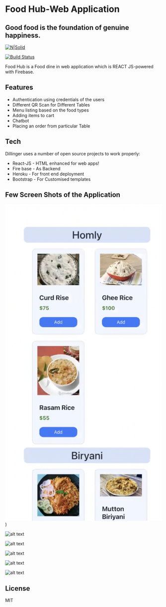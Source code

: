 # Food Hub-Web Application

## Good food is the foundation of genuine happiness.

[![N|Solid](https://res.cloudinary.com/practicaldev/image/fetch/s--3zWuwYa3--/c_imagga_scale,f_auto,fl_progressive,h_900,q_auto,w_1600/https://dev-to-uploads.s3.amazonaws.com/uploads/articles/pdib9r9rk5j1m7oala1p.png)](https://nodesource.com/products/nsolid)

[![Build Status](https://travis-ci.org/joemccann/dillinger.svg?branch=master)](https://travis-ci.org/joemccann/dillinger)

Food Hub is a Food dine in web application which is REACT JS-powered with Firebase.

## Features

- Authentication using credentials of the users
- Different QR Scan for Different Tables
- Menu listing based on the food types
- Adding items to cart
- Chatbot
- Placing an order from particular Table

## Tech

Dillinger uses a number of open source projects to work properly:

- React-JS - HTML enhanced for web apps!
- Fire base - As Backend
- Heroku - For front end deployment
- Bootstrap - For Customised templates

## Few Screen Shots of the Application

![alt text](https://github.com/TechMadhan/Food_Hub/blob/master/src/assets/public/1.png))

![alt text]([https://github.com/[username]/[reponame]/blob/[branch]/image.jpg?raw=true](https://github.com/TechMadhan/Food_Hub/blob/master/src/assets/public/2.png))

![alt text]([https://github.com/[username]/[reponame]/blob/[branch]/image.jpg?raw=true](https://github.com/TechMadhan/Food_Hub/blob/master/src/assets/public/3.png))

![alt text]([https://github.com/[username]/[reponame]/blob/[branch]/image.jpg?raw=true](https://github.com/TechMadhan/Food_Hub/blob/master/src/assets/public/4.png))

![alt text]([https://github.com/[username]/[reponame]/blob/[branch]/image.jpg?raw=true](https://github.com/TechMadhan/Food_Hub/blob/master/src/assets/public/5.png))

![alt text]([https://github.com/[username]/[reponame]/blob/[branch]/image.jpg?raw=true](https://github.com/TechMadhan/Food_Hub/blob/master/src/assets/public/6.png))
## License

MIT
